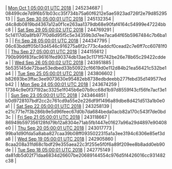| [Mon Oct  1 05:00:01 UTC 2018](https://transfer.sh/jc2Kw/dashninja-dbdump-20181001070001.tar.bz2) | 245234687 | 08499cde7d9f6b51b03cc35f734b75a60f6212e5ae5923ad726f2e79d8529513 | 
| [Sun Sep 30 05:00:01 UTC 2018](https://transfer.sh/Gi05K/dashninja-dbdump-20180930070001.tar.bz2) | 245132354 | d4c8db0819bd4367a12a0f1ce263aa1379db68e90faf4164c54999e47224bbc8 | 
| [Sat Sep 29 05:00:02 UTC 2018](https://transfer.sh/Ie0Cl/dashninja-dbdump-20180929070002.tar.bz2) | 244769291 | 5c14117d0a8fb977f0d6d95f5c5e34359b3d7ee7aca64f65b5967484c7b6ba13 | 
| [Fri Sep 28 05:00:01 UTC 2018](https://transfer.sh/NjVMQ/dashninja-dbdump-20180928070001.tar.bz2) | 244347795 | 06c63bddff05b13d4546c916275a6f2c773c4addcf0cead2c7e6ff7cc60781f0 | 
| [Thu Sep 27 05:00:01 UTC 2018](https://transfer.sh/xAvMv/dashninja-dbdump-20180927070001.tar.bz2) | 244155612 | 790b999f83fac96161fed90374db13ae3c1171f5742be26e78b65c29422cddea | 
| [Wed Sep 26 05:00:02 UTC 2018](https://transfer.sh/13ImUT/dashninja-dbdump-20180926070002.tar.bz2) | 243951885 | 5b535145de72bae53edbed33b50922cf6619d0e112d84b21ea56421c532be1a4 | 
| [Tue Sep 25 05:00:01 UTC 2018](https://transfer.sh/boJ0n/dashninja-dbdump-20180925070001.tar.bz2) | 243806602 | b82693be3ffac3ee9073630e95482eb8738edbdeebb277febd35d149577edb42 | 
| [Mon Sep 24 05:00:01 UTC 2018](https://transfer.sh/hkOcv/dashninja-dbdump-20180924070001.tar.bz2) | 243674259 | 17384c9e0f37192ac3325e1f045b6e07b9cc68d1b97d8559f43cf56fe7acf3e1 | 
| [Sun Sep 23 05:00:01 UTC 2018](https://transfer.sh/dma7Q/dashninja-dbdump-20180923070001.tar.bz2) | 243464851 | b0d9728107bdf2cc2c761cd9a55e2e226df9f1496a89dbe8d421d513a1b0e0a1 | 
| [Sat Sep 22 05:00:01 UTC 2018](https://transfer.sh/euIPN/dashninja-dbdump-20180922070001.tar.bz2) | 243258139 | e21c771e7f3b286b9e5d96feec67d0b7da684beda0acb82a170c543f7de0bd3c | 
| [Fri Sep 21 05:00:01 UTC 2018]() | 243118667 | 86949b597356128fd79b12a8304e71ab5fb1447e01627a96a29d4897e90408e0 | 
| [Thu Sep 20 05:00:01 UTC 2018](https://transfer.sh/f80hI/dashninja-dbdump-20180920070001.tar.bz2) | 243017773 | 99ba1d90fda5a8aba827caa39b08ff0935022315a1a3ee3194c6306e85ef3da8 | 
| [Wed Sep 19 05:00:01 UTC 2018](https://transfer.sh/xJ1mY/dashninja-dbdump-20180919070001.tar.bz2) | 242905860 | 8caa208a31fd68c1bdf29e355aea22c3f255e5f0f6a89f209ee8b8add0eb90de | 
| [Tue Sep 18 05:00:01 UTC 2018](https://transfer.sh/c4IXi/dashninja-dbdump-20180918070001.tar.bz2) | 242775149 | da81db5d02f71daa6834d26607be20689144554c976d5f4426016cc931482c38 | 
